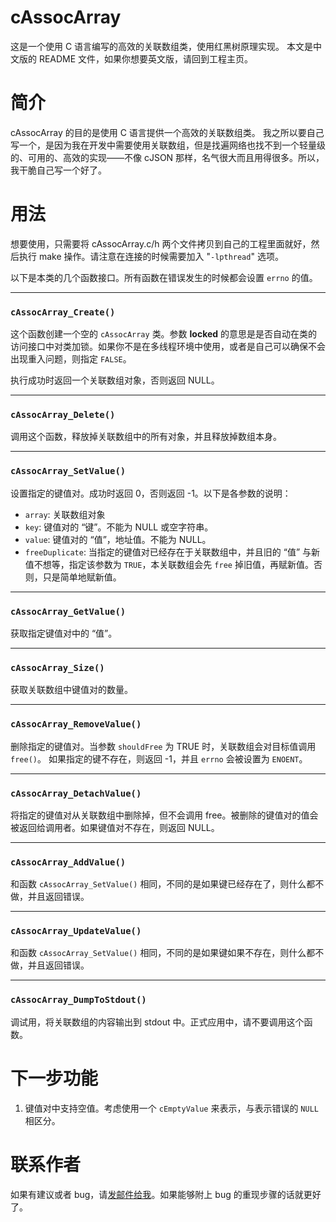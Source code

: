 # cAssocArray #

这是一个使用 C 语言编写的高效的关联数组类，使用红黑树原理实现。
本文是中文版的 README 文件，如果你想要英文版，请回到工程主页。


# 简介 #

cAssocArray 的目的是使用 C 语言提供一个高效的关联数组类。
我之所以要自己写一个，是因为我在开发中需要使用关联数组，但是找遍网络也找不到一个轻量级的、可用的、高效的实现——不像 cJSON 那样，名气很大而且用得很多。所以，我干脆自己写一个好了。

# 用法 #

想要使用，只需要将 cAssocArray.c/h 两个文件拷贝到自己的工程里面就好，然后执行 make 操作。请注意在连接的时候需要加入 "`-lpthread`" 选项。

以下是本类的几个函数接口。所有函数在错误发生的时候都会设置 `errno` 的值。

---

### `cAssocArray_Create()` ###

这个函数创建一个空的 `cAssocArray` 类。参数 **locked** 的意思是是否自动在类的访问接口中对类加锁。如果你不是在多线程环境中使用，或者是自己可以确保不会出现重入问题，则指定 `FALSE`。

执行成功时返回一个关联数组对象，否则返回 NULL。

---

### `cAssocArray_Delete()` ###

调用这个函数，释放掉关联数组中的所有对象，并且释放掉数组本身。

---

### `cAssocArray_SetValue()` ###

设置指定的键值对。成功时返回 0，否则返回 -1。以下是各参数的说明：

 - `array`: 关联数组对象
 - `key`: 键值对的 “键”。不能为 NULL 或空字符串。
 - `value`: 键值对的 “值”，地址值。不能为 NULL。
 - `freeDuplicate`: 当指定的键值对已经存在于关联数组中，并且旧的 “值” 与新值不想等，指定该参数为 `TRUE`，本关联数组会先 `free` 掉旧值，再赋新值。否则，只是简单地赋新值。

---

### `cAssocArray_GetValue()` ###
 
获取指定键值对中的 “值”。
 
 ---
 
### `cAssocArray_Size()` ###

获取关联数组中键值对的数量。 

---
### `cAssocArray_RemoveValue()` ###

删除指定的键值对。当参数 `shouldFree` 为 TRUE 时，关联数组会对目标值调用 `free()`。
如果指定的键不存在，则返回 -1，并且 `errno` 会被设置为 `ENOENT`。



---
### `cAssocArray_DetachValue()` ###

将指定的键值对从关联数组中删除掉，但不会调用 free。被删除的键值对的值会被返回给调用者。如果键值对不存在，则返回 NULL。

---
### `cAssocArray_AddValue()` ##

和函数 `cAssocArray_SetValue()` 相同，不同的是如果键已经存在了，则什么都不做，并且返回错误。

---
### `cAssocArray_UpdateValue()` ###

和函数 `cAssocArray_SetValue()` 相同，不同的是如果键如果不存在，则什么都不做，并且返回错误。

---
### `cAssocArray_DumpToStdout()` ###

调试用，将关联数组的内容输出到 stdout 中。正式应用中，请不要调用这个函数。

# 下一步功能 #

1. 键值对中支持空值。考虑使用一个 `cEmptyValue` 来表示，与表示错误的 `NULL` 相区分。

# 联系作者 #

如果有建议或者 bug，请[发邮件给我](mailto://laplacezhang@126.com)。如果能够附上 bug 的重现步骤的话就更好了。






